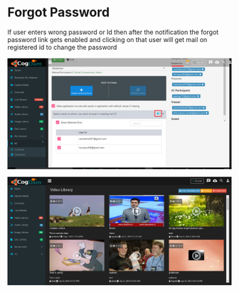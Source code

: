 # Forgot Password

If user enters wrong password or Id then after the notification the forgot password link gets enabled and clicking on that user will get mail on registered id to change the password

![](../.gitbook/assets/image%20%28170%29.png)

![](../.gitbook/assets/image%20%28181%29.png)



